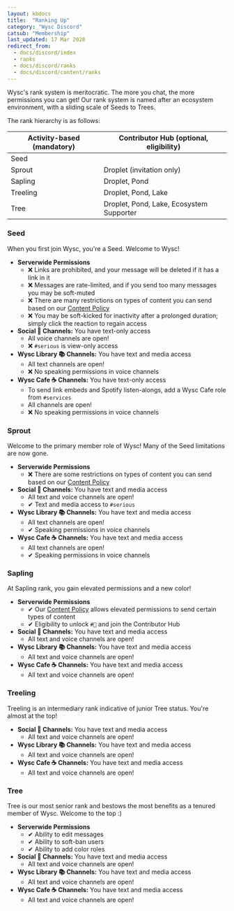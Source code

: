 ```yaml
---
layout: kbdocs
title:  "Ranking Up"
category: "Wysc Discord"
catsub: "Membership"
last_updated: 17 Mar 2020
redirect_from:
  - docs/discord/index
  - ranks
  - docs/discord/ranks
  - docs/discord/content/ranks
---
```


Wysc's rank system is meritocratic. The more you chat, the more permissions you can get! Our rank system is named after an ecosystem environment, with a sliding scale of Seeds to Trees.

The rank hierarchy is as follows:

| Activity-based (mandatory) | Contributor Hub (optional, eligibility) |
| ---- | ---- |
| Seed | |
| Sprout | Droplet (invitation only) |
| Sapling | Droplet, Pond |
| Treeling | Droplet, Pond, Lake |
| Tree | Droplet, Pond, Lake, Ecosystem Supporter |


### Seed

When you first join Wysc, you're a Seed. Welcome to Wysc!

- **Serverwide Permissions**
  - &#10060; Links are prohibited, and your message will be deleted if it has a link in it
  - &#10060; Messages are rate-limited, and if you send too many messages you may be soft-muted
  - &#10060; There are many restrictions on types of content you can send based on our [Content Policy](/docs/discord/content)
  - &#10060; You may be soft-kicked for inactivity after a prolonged duration; simply click the reaction to regain access
- **Social 🥂 Channels:** You have text-only access
  - All voice channels are open!
  - &#10060; `#serious` is view-only access
- **Wysc Library 📚 Channels:** You have text and media access
  - All text channels are open!
  - &#10060; No speaking permissions in voice channels
- **Wysc Cafe ☕ Channels:** You have text-only access
  - To send link embeds and Spotify listen-alongs, add a Wysc Cafe role from `#services`
  - All channels are open!
  - &#10060; No speaking permissions in voice channels


### Sprout

Welcome to the primary member role of Wysc! Many of the Seed limitations are now gone.

- **Serverwide Permissions**
  - &#10060; There are some restrictions on types of content you can send based on our [Content Policy](/docs/discord/content)
- **Social 🥂 Channels:** You have text and media access
  - All text and voice channels are open!
  - &#10004; Text and media access to `#serious`
- **Wysc Library 📚 Channels:** You have text and media access
  - All text channels are open!
  - &#10004; Speaking permissions in voice channels
- **Wysc Cafe ☕ Channels:** You have text and media access
  - All text channels are open!
  - &#10004; Speaking permissions in voice channels


### Sapling

At Sapling rank, you gain elevated permissions and a new color!

- **Serverwide Permissions**
  - &#10004; Our [Content Policy](/docs/discord/content) allows elevated permissions to send certain types of content
  - &#10004; Eligibility to unlock `#💌` and join the Contributor Hub
- **Social 🥂 Channels:** You have text and media access
  - All text and voice channels are open!
- **Wysc Library 📚 Channels:** You have text and media access
  - All text and voice channels are open!
- **Wysc Cafe ☕ Channels:** You have text and media access
  - All text and voice channels are open!


### Treeling

Treeling is an intermediary rank indicative of junior Tree status. You're almost at the top!

- **Social 🥂 Channels:** You have text and media access
  - All text and voice channels are open!
- **Wysc Library 📚 Channels:** You have text and media access
  - All text and voice channels are open!
- **Wysc Cafe ☕ Channels:** You have text and media access
  - All text and voice channels are open!


### Tree

Tree is our most senior rank and bestows the most benefits as a tenured member of Wysc. Welcome to the top :)

- **Serverwide Permissions**
  - &#10004; Ability to edit messages
  - &#10004; Ability to soft-ban users
  - &#10004; Ability to add color roles
- **Social 🥂 Channels:** You have text and media access
  - All text and voice channels are open!
- **Wysc Library 📚 Channels:** You have text and media access
  - All text and voice channels are open!
- **Wysc Cafe ☕ Channels:** You have text and media access
  - All text and voice channels are open!
